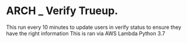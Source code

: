 # ARCH _ Verify Trueup. 
This run every 10 minutes to update users in verify status to ensure they have the right information
This is ran via AWS Lambda Python 3.7
